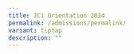 ```yaml
---
title: JC1 Orientation 2024
permalink: /admissions/permalink/
variant: tiptap
description: ""
---
```

